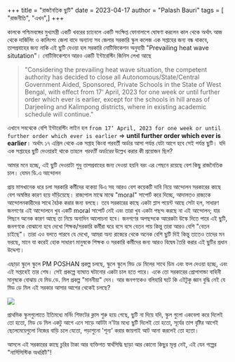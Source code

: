 +++
title = "রাজনৈতিক ছুটি"
date = 2023-04-17
author = "Palash Bauri"
tags = [ "রাজনীতি", "এখন",]
+++


কালকে পশ্চিমবঙ্গের মুখ্যমন্ত্রী একটি খবরের চ্যানেলে একটি সংক্ষিপ্ত ফোনালাপে
ঘোষণা করলেন কাল থেকে অর্থাৎ আজ থেকে দার্জিলিং ও কালিংপং জেলা
বাদে অন্যান্য সব জেলার সরকারি স্কুল কলেজ এক
সপ্তাহের জন্য বন্ধ থাকবে, তাপপ্রবাহের জন্য নাকি এই ছুটি দেওয়া হল
সরকারি নোটিফিকেশন অনুযায়ী "Prevailing heat wave situtation"।
নোটিফিকেশনে আরও একটি ইন্টারেস্টিং জিনিস লেখা আছে

> "Considering the prevailing heat wave situation, the competent authority has
decided to close all Autonomous/State/Central Government Aided, Sponsored,
Private Schools in the State of West Bengal, with effect from 17‘ April, 2023 for one
> week or until further order which ever is earlier, except for the schools in hill areas of
Darjeeling and Kalimpong districts, where in existing academic schedule will
continue."

এখানে সবথেকে বেশি ইন্টারেস্টিং লাইন হল `from 17‘ April, 2023 for one
week or until further order which ever is earlier` =>
**until further order which ever is earlier**। অর্থাৎ ১৭ এপ্রিল থেকে এক সপ্তাহ কিংবা পরবর্তী অর্ডার আসা পর্যন্ত যেটা আগে হবে সেই পর্যন্ত ছুটি। যদি এক সপ্তাহের ছুটি দেওয়ারই থাকে তাহলে *পরবর্তী অর্ডারের* উল্লেখ করার কী প্রয়োজন ছিল?

আমার মনে হচ্ছে, এই ছুটি দেওয়াটা শুধু তাপপ্রবাহের জন্য দেওয়া হয়নি বরং এর পেছনে রয়েছে বেশ কিছু রাজনৈতিক চাল। যেমন ডি.এ আন্দোলন

প্রায় মাসখানেক ধরে চলা সরকারি কর্মীদের বকেয়া ডিএ সহ আরও বেশ কয়েকটি দাবি নিয়ে আন্দোলন সরকারের কাছে বেশ অস্বস্তির কারণ
হয়ে দাঁড়িয়েছে। রাজ্যপাল মাঝে মাঝে "moral" সাপোর্ট করে দিচ্ছে, আদালতও রাজ্যকে আন্দোলনকারীদের সাথে বৈঠক করার জন্য বলছে।
তবে সরকারের কাছে একটা প্লাস পয়েন্ট আছে সেটা হল, সাধারণ জনগণের এই আন্দোলনে খুব একটি moral সাপোর্ট নেই এবং তারা খুব একটা পছন্দ করছে না এই আন্দোলন; যার পিছনে অনেক কারণ আছে তা নিয়ে অন্যদিন আলোচনা হবে। জনগণের অপছন্দকে আরেকটা উস্কে দিতে পারে এই ছুটি, জনগণকে বোঝানো হবে দেখো শিক্ষক/সরকারি কর্মীরা ঘরে বসে বসে বেতন পায় কিন্তু তারা আরও বেশি "বেতন চাইছে"। তারা এও বলতে পারবে যে দেখো, আমরা অন্য রাজ্যের থেকে অনেক বেশি ছুটি দিই কিন্তু তাতেও তাদের মন ভরছে, মানে যা করেই হোক সাধারণ মানুষকে শিক্ষক ও সরকারি কর্মীদের জন্য আরও বিদ্বেষ তৈরি করার এই ছুটির প্রধান উদ্দেশ্য।

এছাড়া স্কুলে স্কুলে PM POSHAN প্রকল্প চলছে, স্কুলে স্কুলে মিড ডে মিলের সাথে ডিম এবং ফল দেওয়া হচ্ছে, এবং এই সপ্তাহেই তার শেষ। সেই প্রকল্পে ব্যাঘাত ঘটানোর একটা চাল হতে পারে। একে তো সরকারের প্রোপাগান্ডা বাহিনী মানুষকে বোঝায় যে মিড.ডে. মিল প্রকল্প "মাননীয়া" দেন। আর জনগণকেও বলিহারি ঘটে কি এইটুকু জ্ঞান বুদ্ধি নেই যে মিড ডে মিল এই সরকার আসার আগের থেকেই চলছে?

![](https://media.tenor.com/TSczWhAoUHQAAAAd/playing-puppets-odie.gif)

প্রাথমিক স্কুলগুলোতে ইতিমধ্যে মর্নিং শিফটের ক্লাস শুরু হয়ে গেছে, ছুটি না দিয়ে যদি, স্কুল গুলো একবেলা করে দিলেই তো হতো, মিড ডে মিল একটু আগে এনে সাড়ে আটটা ন'টার মধ্যে ছুটি দিলেই তো হতো, সূর্যের তাপ বৃষ্টির আগেই ছেলেমেয়েগুলো নিজের বাড়ি চলে যেতো, পড়াশুনো 'শূন্য' করার জায়গাই আট আনা করলেই তো হতো।

আসলে এই সরকারের কাছে চুরির টাকা আর ব্যক্তিগত স্বার্থসিদ্ধি ছাড়া আর কোনো কিছুর মূল্য নেই, এই যেন গল্পের "নার্সিসিস্টিক অথরিটি"!

